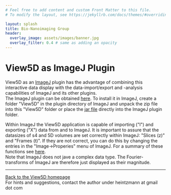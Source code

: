 ```yaml
---
# Feel free to add content and custom Front Matter to this file.
# To modify the layout, see https://jekyllrb.com/docs/themes/#overriding-theme-defaults

layout: splash
title: Bio-Nanoimaging Group
header:
  overlay_image: assets/images/banner.jpg
  overlay_filter: 0.4 # same as adding an opacity
---
```



View5D as ImageJ Plugin
=======================

View5D as an [ImageJ](http://rsb.info.nih.gov/ij/) plugin has the advantage of combining this interactive data display with the data-import/export and -analysis capabilities of ImageJ and its other plugins.  
The ImageJ plugin can be obtained [here](View5D.zip). To install it in ImageJ, create a folder "View5D" in the plugin directory of ImageJ and unpack the zip file into this "View5D" folder or place the [jar file](View5d_.jar) directly into the ImageJ plugin folder.

Within ImageJ the View5D application is capable of importing ("l") and exporting ("X") data from and to ImageJ. It is important to assure that the datasizes of s4 and 5D volumes are set correctly within ImageJ: "Slices (z)" and "Frames (t)". If they are not correct, you can do this by changing the entries in the "Image->Properies" menu of ImageJ. For a summary of these functions see [here](View5DCommandReference.html#ImportExport).  
Note that ImageJ does not jave a complex data type. The Fourier-transforms of ImageJ are therefore just displayed as their magnitude.  
  
  

* * *

[Back to the View5D homepage](View5D.html)  
For hints and suggestions, contact the author under heintzmann at gmail dot com